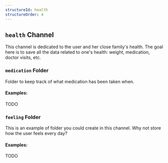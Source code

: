 ```yaml
---
structureId: health 
structureOrder: 4
---
```


## ```health``` Channel 
This channel is dedicated to the user and her close family's health. The goal here is to save all the data related to one's health: weight, medication, doctor visits, etc.

### ```medication``` Folder 
Folder to keep track of what medication has been taken when.

#### Examples:
TODO

### ```feeling``` Folder 
This is an example of folder you could create in this channel. Why not store how the user feels every day?

#### Examples:
TODO

